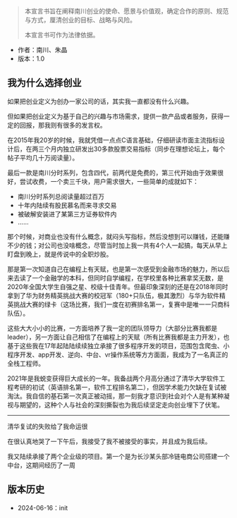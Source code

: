 
> 本宣言书旨在阐释南川创业的使命、愿景与价值观，确定合作的原则、规范与方式，厘清创业的目标、战略与风险。
> 
> 本宣言书可作为法律依据。


- 作者：南川、朱晶
- 版本：1.0

## 我为什么选择创业

如果把创业定义为创办一家公司的话，其实我一直都没有什么兴趣。

但如果把创业定义为基于自己的兴趣与市场需求，提供一款产品或者服务，获得一定的回报，那我则有很多的发言权。

在2015年我20岁的时候，我就凭借一点点C语言基础，仔细研读市面主流指标设计后，在两三个月内独立研发出30多款股票交易指标（同步在理想论坛上，每个帖子平均几十万阅读量）。

最后一款是南川分时系列，包含四代，前两代是免费的，第三代开始由于效果很好，尝试收费，一个卖三千块，用户需求很大，一些简单的成就如下：
- 南川分时系列总阅读量超过百万
- 十年内陆续有股民慕名而来寻求交易
- 被破解安装进了某第三方证券软件内
- ……

那个时候，对商业也没有什么概念，就闷头写指标，然后没想到可以赚钱，还能赚不少的钱；对公司也没啥概念，尽管当时加上我一共有4个人一起搞，每天从早上盯盘到晚上，就是传说中的全职炒股。

那是第一次知道自己在编程上有天赋，也是第一次感受到金融市场的魅力，所以后来去读了一个金融学的本科，但同时自学编程，在学校里各种比赛拿奖无数，是2020年全国大学生自强之星、校级十佳青年。但最印象深刻的还是在2018年同时拿到了华为财务精英挑战大赛的校冠军（180+只队伍，极其激烈）与华为软件精英挑战大赛的绿卡（这场比赛，我们一度在初赛排名第一，复赛中是唯一一只商科队伍）。

这些大大小小的比赛，一方面培养了我一定的团队领导力（大部分比赛我都是leader），另一方面让自己相信了在编程上的天赋（所有比赛我都是主力开发），也基于这些我在17年起陆陆续续独立承接了很多程序开发的项目，范围包含爬虫、小程序开发、app开发、逆向、中台、vr操作系统等方方面面，我成为了一名真正的全栈工程师。

2021年是我蜕变获得巨大成长的一年。我备战两个月高分通过了清华大学软件工程考研的初试（英语排名第一，软件工程排名第二），但因学术能力欠缺在复试被淘汰。我自信的基石第一次真正被动摇，那一刻我才意识到社会对个人是有某种凝视与期望的，这种个人与社会的深刻撕裂也为我后续坚定走向创业埋下了伏笔。

---

清华复试的失败给了我命运很

在很认真地哭了一下午后，我接受了我不被接受的事实，并且成为我后续。

我又陆续承接了两个企业级的项目。第一个是为长沙某头部冷链电商公司搭建一个中台，这期间经历了一周



## 版本历史

- 2024-06-16：init